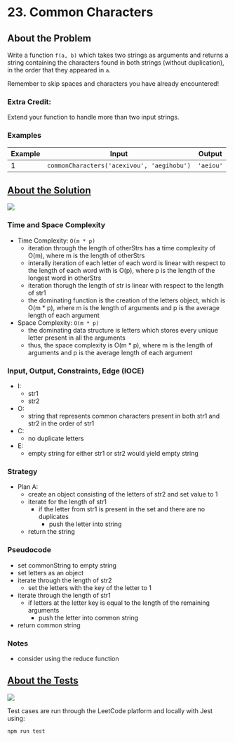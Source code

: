 # 23. Common Characters

## About the Problem

Write a function `f(a, b)` which takes two strings as arguments and returns a string containing the characters found in both strings (without duplication), in the order that they appeared in `a`.

Remember to skip spaces and characters you have already encountered!

### Extra Credit:

Extend your function to handle more than two input strings.

### Examples

| Example| Input | Output |
| --- | --- | --- |
| 1 | `commonCharacters('acexivou', 'aegihobu')` | `'aeiou'` |

## <a href='./commonCharacters.js'>About the Solution</a>

<img src='https://img.shields.io/badge/JavaScript-F7DF1E.svg?style=for-the-badge&logo=JavaScript&logoColor=black' />

### Time and Space Complexity
  - Time Complexity: `O(m * p)`
    - iteration through the length of otherStrs has a time complexity of O(m), where m is the length of otherStrs
    - interally iteration of each letter of each word is linear with respect to the length of each word with is O(p), where p is the length of the longest word in otherStrs
    - iteration thorugh the length of str is linear with respect to the length of str1
    - the dominating function is the creation of the letters object, which is O(m * p), where m is the length of arguments and p is the average length of each argument
  - Space Complexity: `O(m * p)`
    - the dominating data structure is letters which stores every unique letter present in all the arguments
    - thus, the space complexity is O(m * p), where m is the length of arguments and p is the average length of each argument

### Input, Output, Constraints, Edge (IOCE)

  - I:
    - str1
    - str2
  - O:
    - string that represents common characters present in both str1 and str2 in the order of str1
  - C:
    - no duplicate letters
  - E:
    - empty string for either str1 or str2 would yield empty string

### Strategy
- Plan A:
  - create an object consisting of the letters of str2 and set value to 1
  - iterate for the length of str1
    - if the letter from str1 is present in the set and there are no duplicates
      - push the letter into string
  - return the string

### Pseudocode
- set commonString to empty string
- set letters as an object
- iterate through the length of str2
  - set the letters with the key of the letter to 1
- iterate through the length of str1
  - if letters at the letter key is equal to the length of the remaining arguments
    - push the letter into common string
- return common string

### Notes
- consider using the reduce function

## <a href='commonCharacters.test.js'>About the Tests</a>

<img src='https://img.shields.io/badge/Jest-C21325.svg?style=for-the-badge&logo=Jest&logoColor=white' />

Test cases are run through the LeetCode platform and locally with Jest using:
```
npm run test
```